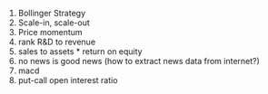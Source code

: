 1. Bollinger Strategy
2. Scale-in, scale-out
2. Price momentum
3. rank R&D to revenue
4. sales to assets * return on equity
5. no news is good news (how to extract news data from internet?)
6. macd
7. put-call open interest ratio